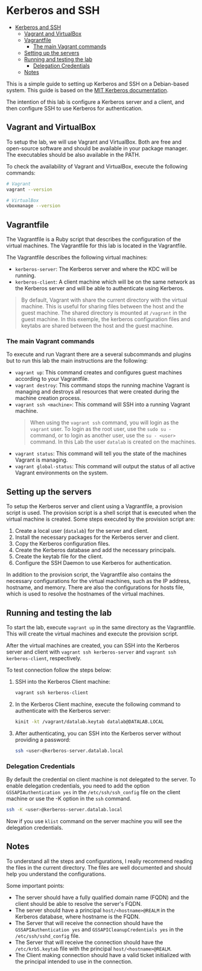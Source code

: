 # Kerberos and SSH

- [Kerberos and SSH](#kerberos-and-ssh)
  - [Vagrant and VirtualBox](#vagrant-and-virtualbox)
  - [Vagrantfile](#vagrantfile)
    - [The main Vagrant commands](#the-main-vagrant-commands)
  - [Setting up the servers](#setting-up-the-servers)
  - [Running and testing the lab](#running-and-testing-the-lab)
    - [Delegation Credentials](#delegation-credentials)
  - [Notes](#notes)

This is a simple guide to setting up Kerberos and SSH on a Debian-based system. This guide is based on the [MIT Kerberos documentation](https://web.mit.edu/kerberos/krb5-1.12/doc/index.html).

The intention of this lab is configure a Kerberos server and a client, and then configure SSH to use Kerberos for authentication.

## Vagrant and VirtualBox

To setup the lab, we will use Vagrant and VirtualBox. Both are free and open-source software and should be available in your package manager. The executables should be also available in the PATH.

To check the availability of Vagrant and VirtualBox, execute the following commands:

```bash
# Vagrant
vagrant --version

# VirtualBox
vboxmanage --version
```

## Vagrantfile

The Vagrantfile is a Ruby script that describes the configuration of the virtual machines. The Vagrantfile for this lab is located in the Vagrantfile.

The Vagrantfile describes the following virtual machines:

- `kerberos-server`: The Kerberos server and where the KDC will be running.
- `kerberos-client`: A client machine which will be on the same network as the Kerberos server and will be able to authenticate using Kerberos.

> By default, Vagrant with share the current directory with the virtual machine. This is useful for sharing files between the host and the guest machine. The shared directory is mounted at `/vagrant` in the guest machine. In this exemple, the kerberos configuration files and keytabs are shared between the host and the guest machine.

### The main Vagrant commands

To execute and run Vagrant there are a several subcommands and plugins but to run this lab the main instructions are the following:

- `vagrant up`: This command creates and configures guest machines according to your Vagrantfile.
- `vagrant destroy`: This command stops the running machine Vagrant is managing and destroys all resources that were created during the machine creation process.
- `vagrant ssh <machine>`: This command will SSH into a running Vagrant machine.
    > When using the `vagrant ssh` command, you will login as the `vagrant` user. To login as the root user, use the `sudo su -` command, or to login as another user, use the `su - <user>` command. In this Lab the user `datalab` is created on the machines.
- `vagrant status`: This command will tell you the state of the machines Vagrant is managing.
- `vagrant global-status`: This command will output the status of all active Vagrant environments on the system.

## Setting up the servers

To setup the Kerberos server and client using a Vagrantfile, a provision script is used. The provision script is a shell script that is executed when the virtual machine is created. Some steps executed by the provision script are:

1. Create a local user (`datalab`) for the server and client.
2. Install the necessary packages for the Kerberos server and client.
3. Copy the Kerberos configuration files.
4. Create the Kerberos database and add the necessary principals.
5. Create the keytab file for the client.
6. Configure the SSH Daemon to use Kerberos for authentication.

In addition to the provision script, the Vagrantfile also contains the necessary configurations for the virtual machines, such as the IP address, hostname, and memory. There are also the configurations for hosts file, which is used to resolve the hostnames of the virtual machines.

## Running and testing the lab

To start the lab, execute `vagrant up` in the same directory as the Vagrantfile. This will create the virtual machines and execute the provision script.

After the virtual machines are created, you can SSH into the Kerberos server and client with `vagrant ssh kerberos-server` and `vagrant ssh kerberos-client`, respectively.

To test connection follow the steps below:

1. SSH into the Kerberos Client machine:

    ```bash
    vagrant ssh kerberos-client
    ```

2. In the Kerberos Client machine, execute the following command to authenticate with the Kerberos server:

    ```bash
    kinit -kt /vagrant/datalab.keytab datalab@DATALAB.LOCAL
    ```

3. After authenticating, you can SSH into the Kerberos server without providing a password:

    ```bash
    ssh <user>@kerberos-server.datalab.local
    ```

### Delegation Credentials

By default the credential on client machine is not delegated to the server. To enable delegation credentials, you need to add the option `GSSAPIAuthentication yes` in the `/etc/ssh/ssh_config` file on the client machine or use the -K option in the `ssh` command.

```bash
ssh -K <user>@kerberos-server.datalab.local
```

Now if you use `klist` command on the server machine you will see the delegation credentials.

## Notes

To understand all the steps and configurations, I really recommend reading the files in the current directory. The files are well documented and should help you understand the configurations.

Some important points:

- The server should have a fully qualified domain name (FQDN) and the client should be able to resolve the server's FQDN.
- The server should have a principal `host/<hostname>@REALM` in the Kerberos database, where hostname is the FQDN.
- The Server that will receive the connection should have the `GSSAPIAuthentication yes` and `GSSAPICleanupCredentials yes` in the `/etc/ssh/sshd_config` file.
- The Server that will receive the connection should have the `/etc/krb5.keytab` file with the principal `host/<hostname>@REALM`.
- The Client making connection should have a valid ticket initialized with the principal intended to use in the connection.
